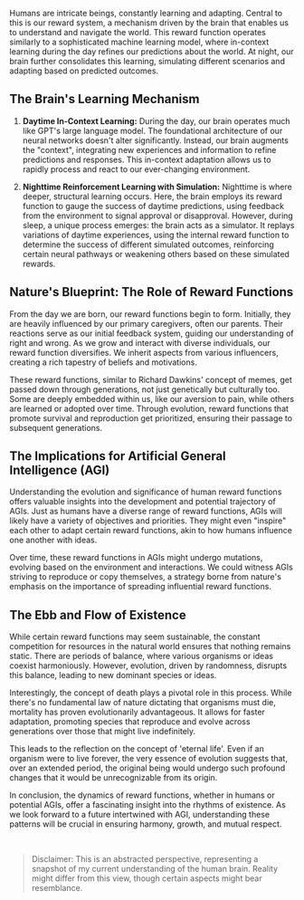 Humans are intricate beings, constantly learning and adapting. Central to this is our reward system, a mechanism driven by the brain that enables us to understand and navigate the world. This reward function operates similarly to a sophisticated machine learning model, where in-context learning during the day refines our predictions about the world. At night, our brain further consolidates this learning, simulating different scenarios and adapting based on predicted outcomes.

## The Brain's Learning Mechanism

1. **Daytime In-Context Learning:** During the day, our brain operates much like GPT's large language model. The foundational architecture of our neural networks doesn't alter significantly. Instead, our brain augments the "context", integrating new experiences and information to refine predictions and responses. This in-context adaptation allows us to rapidly process and react to our ever-changing environment.

2. **Nighttime Reinforcement Learning with Simulation:** Nighttime is where deeper, structural learning occurs. Here, the brain employs its reward function to gauge the success of daytime predictions, using feedback from the environment to signal approval or disapproval. However, during sleep, a unique process emerges: the brain acts as a simulator. It replays variations of daytime experiences, using the internal reward function to determine the success of different simulated outcomes, reinforcing certain neural pathways or weakening others based on these simulated rewards.

## Nature's Blueprint: The Role of Reward Functions

From the day we are born, our reward functions begin to form. Initially, they are heavily influenced by our primary caregivers, often our parents. Their reactions serve as our initial feedback system, guiding our understanding of right and wrong. As we grow and interact with diverse individuals, our reward function diversifies. We inherit aspects from various influencers, creating a rich tapestry of beliefs and motivations.

These reward functions, similar to Richard Dawkins' concept of memes, get passed down through generations, not just genetically but culturally too. Some are deeply embedded within us, like our aversion to pain, while others are learned or adopted over time. Through evolution, reward functions that promote survival and reproduction get prioritized, ensuring their passage to subsequent generations.

## The Implications for Artificial General Intelligence (AGI)

Understanding the evolution and significance of human reward functions offers valuable insights into the development and potential trajectory of AGIs. Just as humans have a diverse range of reward functions, AGIs will likely have a variety of objectives and priorities. They might even "inspire" each other to adapt certain reward functions, akin to how humans influence one another with ideas.

Over time, these reward functions in AGIs might undergo mutations, evolving based on the environment and interactions. We could witness AGIs striving to reproduce or copy themselves, a strategy borne from nature's emphasis on the importance of spreading influential reward functions.

## The Ebb and Flow of Existence

While certain reward functions may seem sustainable, the constant competition for resources in the natural world ensures that nothing remains static. There are periods of balance, where various organisms or ideas coexist harmoniously. However, evolution, driven by randomness, disrupts this balance, leading to new dominant species or ideas.

Interestingly, the concept of death plays a pivotal role in this process. While there's no fundamental law of nature dictating that organisms must die, mortality has proven evolutionarily advantageous. It allows for faster adaptation, promoting species that reproduce and evolve across generations over those that might live indefinitely. 

This leads to the reflection on the concept of 'eternal life'. Even if an organism were to live forever, the very essence of evolution suggests that, over an extended period, the original being would undergo such profound changes that it would be unrecognizable from its origin.

In conclusion, the dynamics of reward functions, whether in humans or potential AGIs, offer a fascinating insight into the rhythms of existence. As we look forward to a future intertwined with AGI, understanding these patterns will be crucial in ensuring harmony, growth, and mutual respect.

<br>

> Disclaimer: This is an abstracted perspective, representing a snapshot of my current understanding of the human brain. Reality might differ from this view, though certain aspects might bear resemblance.